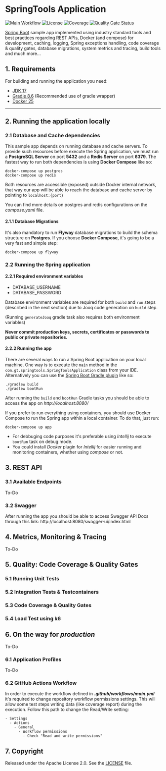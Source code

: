 # SpringTools Application

[![Main Workflow](https://github.com/gustavotiengo/spring-boot-tools-and-patterns/actions/workflows/main.yml/badge.svg)](https://github.com/gustavotiengo/springtools/actions/workflows/main.yml)
[![License](http://img.shields.io/:license-apache-blue.svg)](http://www.apache.org/licenses/LICENSE-2.0.html)
[![Coverage](https://sonarcloud.io/api/project_badges/measure?project=gustavotiengo_springtools&metric=coverage)](https://sonarcloud.io/summary/new_code?id=gustavotiengo_springtools)
[![Quality Gate Status](https://sonarcloud.io/api/project_badges/measure?project=gustavotiengo_springtools&metric=alert_status)](https://sonarcloud.io/summary/new_code?id=gustavotiengo_springtools)

[Spring Boot](http://projects.spring.io/spring-boot/) sample app implemented using industry standard tools and best practices regarding REST APIs, 
Docker (and compose) for development, caching, logging, Spring exceptions handling, code coverage & quality gates, 
database migrations, system metrics and tracing, build tools and much more...

## 1. Requirements

For building and running the application you need:

- [JDK 17](https://openjdk.org/projects/jdk/17/)
- [Gradle 8.6](https://gradle.org/) (Recommended use of gradle wrapper)
- [Docker 25](https://docs.docker.com/engine/release-notes/25.0/)
---

## 2. Running the application locally

### 2.1 Database and Cache dependencies
This sample app depends on running database and cache servers. To provide such resources before execute the Spring 
application, we must run a **PostgreSQL Server** on port **5432** and a **Redis Server** on port **6379**. The fastest way to
run both dependencies is using **Docker Compose** like so:
```shell
docker-compose up postgres
docker-compose up redis
```
Both resources are accessible (exposed) outside Docker internal network, that way our app will be able to reach the 
database and cache server by pointing to `localhost:{port}`

You can find more details on postgres and redis configurations on the
_compose.yaml_ file. 

#### 2.1.1 Database Migrations
It's also mandatory to run **Flyway** database migrations to build the schema structure on **Postgres**. If you choose 
**Docker Compose**, it's going to be a very fast and simple step: 
```shell
docker-compose up flyway
```

### 2.2 Running the Spring application
#### 2.2.1 Required environment variables
- DATABASE_USERNAME
- DATABASE_PASSWORD

Database environment variables are required for both `build` and `run` steps (described in the next section) due to 
Jooq 
code generation on 
`build` step. 

(Running `generateJooq` gradle task also requires both environment variables)

**Never commit production keys, secrets, certificates or passwords to public or private repositories.**

#### 2.2.2 Running the app
There are several ways to run a Spring Boot application on your local machine. One way is to execute the `main` method
in the `com.gt.springtools.SpringToolsApplication` class from your IDE. Alternatively you can use the 
[Spring Boot Gradle plugin](https://docs.spring.io/spring-boot/docs/current/reference/html/build-tool-plugins.html#build-tool-plugins.gradle) like so:
```shell
./gradlew build
./gradlew bootRun
```
After running the `build` and `bootRun` Gradle tasks you should be able to access the app on _http://localhost:8080/_

If you prefer to run everything using containers, you should use Docker Compose to run the Spring app within a 
local container. To do that, just run:
```shell
docker-compose up app
```
- For debbuging code purposes it's preferable using _Intellij_ to execute `bootRun` task on debug mode.
- You could install _Docker_ plugin for _Intellij_ for easier running and monitoring containers, whether using _compose_ 
  or not.
## 3. REST API
### 3.1 Available Endpoints
To-Do
### 3.2 Swagger
After running the app you should be able to access Swagger API Docs through this link: http://localhost:8080/swagger-ui/index.html
## 4. Metrics, Monitoring & Tracing
To-Do
## 5. Quality: Code Coverage & Quality Gates
### 5.1 Running Unit Tests
### 5.2 Integration Tests & Testcontainers
### 5.3 Code Coverage & Quality Gates
### 5.4 Load Test using k6
## 6. On the way for _production_
To-Do
### 6.1 Application Profiles
To-Do
### 6.2 GitHub Actions Workflow
In order to execute the workflow defined in _**.github/workflows/main.yml**_ it's required to change repository workflow 
permissions settings. This will allow some test steps writing data (like coverage report) during the execution.
Follow this path to change the Read/Write setting:
```
- Settings
  - Actions
    - General
      - Workflow permissions
        - Check "Read and write permissions"
```
## 7. Copyright
Released under the Apache License 2.0. See the [LICENSE](https://github.com/codecentric/springboot-sample-app/blob/master/LICENSE) file.